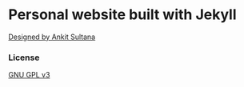 # Personal website built with Jekyll

[Designed by Ankit Sultana](http://ankitsultana.com/researcher)

### License

[GNU GPL v3](https://github.com/bk2dcradle/researcher/blob/gh-pages/LICENSE)
